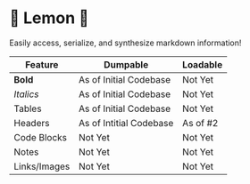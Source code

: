 # 🍋 Lemon 🍋

Easily access, serialize, and synthesize markdown information!

| Feature | Dumpable | Loadable  |
|---------|----------|-----------|
| **Bold**| As of Initial Codebase | Not Yet |
| *Italics*| As of Initial Codebase | Not Yet |
| Tables | As of Initial Codebase | Not Yet |
| Headers | As of Intitial Codebase | As of #2 |
| Code Blocks | Not Yet | Not Yet |
| Notes | Not Yet | Not Yet |
| Links/Images | Not Yet | Not Yet |
